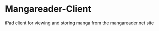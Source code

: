 Mangareader-Client
==================

iPad client for viewing and storing manga from the mangareader.net site